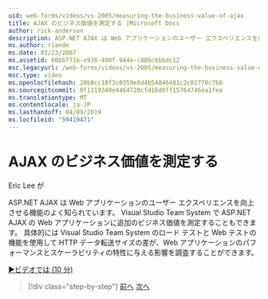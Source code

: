 ```yaml
---
uid: web-forms/videos/vs-2005/measuring-the-business-value-of-ajax
title: AJAX のビジネス価値を測定する |Microsoft Docs
author: rick-anderson
description: ASP.NET AJAX は Web アプリケーションのユーザー エクスペリエンスを向上させる機能のよく知られています。 Visual Studio Team System では、busine を測定することもしています.
ms.author: riande
ms.date: 03/23/2007
ms.assetid: 60bb771b-e938-490f-944e-c80bc6bbdc12
msc.legacyurl: /web-forms/videos/vs-2005/measuring-the-business-value-of-ajax
msc.type: video
ms.openlocfilehash: 28b8cc18f3c0359e8d4b54846481c2c02770c766
ms.sourcegitcommit: 0f1119340e4464720cfd16d0ff15764746ea1fea
ms.translationtype: MT
ms.contentlocale: ja-JP
ms.lasthandoff: 04/09/2019
ms.locfileid: "59419471"
---
```

# <a name="measuring-the-business-value-of-ajax"></a>AJAX のビジネス価値を測定する

Eric Lee が

ASP.NET AJAX は Web アプリケーションのユーザー エクスペリエンスを向上させる機能のよく知られています。 Visual Studio Team System で ASP.NET AJAX の Web アプリケーションに追加のビジネス価値を測定することもできます。 具体的には Visual Studio Team System のロード テストと Web テストの機能を使用して HTTP データ転送サイズの差が、Web アプリケーションのパフォーマンスとスケーラビリティの特性に与える影響を調査することができます。

[&#9654;ビデオでは (10 分)](https://channel9.msdn.com/Blogs/ASP-NET-Site-Videos/measuring-the-business-value-of-ajax)

> [!div class="step-by-step"]
> [前へ](introduction-to-managing-and-running-tests-with-team-system.md)
> [次へ](code-coverage-of-automated-tests.md)
